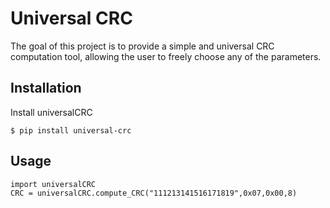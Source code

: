 # Universal CRC

The goal of this project is to provide a simple and universal CRC computation tool, allowing the user to freely choose any of the parameters.

## Installation

Install universalCRC

    $ pip install universal-crc

## Usage

	import universalCRC
	CRC = universalCRC.compute_CRC("111213141516171819",0x07,0x00,8)